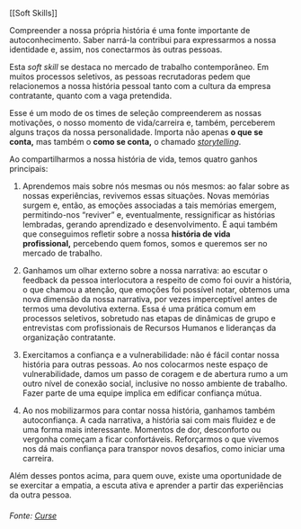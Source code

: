 [[Soft Skills]]

Compreender a nossa própria história é uma fonte importante de autoconhecimento. Saber narrá-la contribui para expressarmos a nossa identidade e, assim, nos conectarmos às outras pessoas.

Esta _soft skill_ se destaca no mercado de trabalho contemporâneo. Em muitos processos seletivos, as pessoas recrutadoras pedem que relacionemos a nossa história pessoal tanto com a cultura da empresa contratante, quanto com a vaga pretendida.

Esse é um modo de os times de seleção compreenderem as nossas motivações, o nosso momento de vida/carreira e, também, perceberem alguns traços da nossa personalidade. Importa não apenas **o que se conta,** mas também o **como se conta,** o chamado [_storytelling_](https://administradores.com.br/artigos/5-dicas-para-utilizar-o-storytelling-e-se-destacar-em-uma-entrevista-de-emprego).

Ao compartilharmos a nossa história de vida, temos quatro ganhos principais:

1.  Aprendemos mais sobre nós mesmas ou nós mesmos: ao falar sobre as nossas experiências, revivemos essas situações. Novas memórias surgem e, então, as emoções associadas a tais memórias emergem, permitindo-nos “reviver” e, eventualmente, ressignificar as histórias lembradas, gerando aprendizado e desenvolvimento. É aqui também que conseguimos refletir sobre a nossa **história de vida profissional,** percebendo quem fomos, somos e queremos ser no mercado de trabalho.
    
2.  Ganhamos um olhar externo sobre a nossa narrativa: ao escutar o feedback da pessoa interlocutora a respeito de como foi ouvir a história, o que chamou a atenção, que emoções foi possível notar, obtemos uma nova dimensão da nossa narrativa, por vezes imperceptível antes de termos uma devolutiva externa. Essa é uma prática comum em processos seletivos, sobretudo nas etapas de dinâmicas de grupo e entrevistas com profissionais de Recursos Humanos e lideranças da organização contratante.
    
3.  Exercitamos a confiança e a vulnerabilidade: não é fácil contar nossa história para outras pessoas. Ao nos colocarmos neste espaço de vulnerabilidade, damos um passo de coragem e de abertura rumo a um outro nível de conexão social, inclusive no nosso ambiente de trabalho. Fazer parte de uma equipe implica em edificar confiança mútua.
    
4.  Ao nos mobilizarmos para contar nossa história, ganhamos também autoconfiança. A cada narrativa, a história sai com mais fluidez e de uma forma mais interessante. Momentos de dor, desconforto ou vergonha começam a ficar confortáveis. Reforçarmos o que vivemos nos dá mais confiança para transpor novos desafios, como iniciar uma carreira.
    

Além desses pontos acima, para quem ouve, existe uma oportunidade de se exercitar a empatia, a escuta ativa e aprender a partir das experiências da outra pessoa.

###### Fonte: [Curse](https://app.betrybe.com/learn/course/5e938f69-6e32-43b3-9685-c936530fd326/module/2e0692c9-e226-4e95-860a-b4cad80e3c3c/section/d041930c-2861-493a-ab7e-9f566aa90d29/day/2b987071-3a5f-4650-98dc-0ad0a75ba53f/lesson/5c922921-b0d1-4adb-abd4-64a736517f3e)
